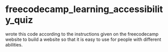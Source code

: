 # freecodecamp_learning_accessibility_quiz
wrote this code according to the instructions given on the freecodecamp website to build a website so that it is easy to use for people with different abilities.
